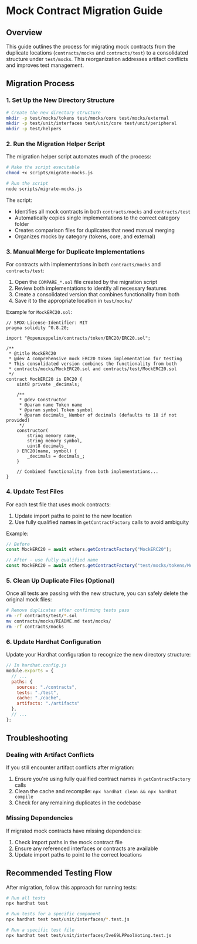 # Mock Contract Migration Guide

## Overview

This guide outlines the process for migrating mock contracts from the duplicate locations (`contracts/mocks` and `contracts/test`) to a consolidated structure under `test/mocks`. This reorganization addresses artifact conflicts and improves test management.

## Migration Process

### 1. Set Up the New Directory Structure

```bash
# Create the new directory structure
mkdir -p test/mocks/tokens test/mocks/core test/mocks/external
mkdir -p test/unit/interfaces test/unit/core test/unit/peripheral
mkdir -p test/helpers
```

### 2. Run the Migration Helper Script

The migration helper script automates much of the process:

```bash
# Make the script executable
chmod +x scripts/migrate-mocks.js

# Run the script
node scripts/migrate-mocks.js
```

The script:
- Identifies all mock contracts in both `contracts/mocks` and `contracts/test`
- Automatically copies single implementations to the correct category folder
- Creates comparison files for duplicates that need manual merging
- Organizes mocks by category (tokens, core, and external)

### 3. Manual Merge for Duplicate Implementations

For contracts with implementations in both `contracts/mocks` and `contracts/test`:

1. Open the `COMPARE_*.sol` file created by the migration script
2. Review both implementations to identify all necessary features
3. Create a consolidated version that combines functionality from both
4. Save it to the appropriate location in `test/mocks/`

Example for `MockERC20.sol`:

```solidity
// SPDX-License-Identifier: MIT
pragma solidity ^0.8.20;

import "@openzeppelin/contracts/token/ERC20/ERC20.sol";

/**
 * @title MockERC20
 * @dev A comprehensive mock ERC20 token implementation for testing
 * This consolidated version combines the functionality from both
 * contracts/mocks/MockERC20.sol and contracts/test/MockERC20.sol
 */
contract MockERC20 is ERC20 {
    uint8 private _decimals;
    
    /**
     * @dev Constructor
     * @param name Token name
     * @param symbol Token symbol
     * @param decimals_ Number of decimals (defaults to 18 if not provided)
     */
    constructor(
        string memory name,
        string memory symbol,
        uint8 decimals_
    ) ERC20(name, symbol) {
        _decimals = decimals_;
    }
    
    // Combined functionality from both implementations...
}
```

### 4. Update Test Files

For each test file that uses mock contracts:

1. Update import paths to point to the new location
2. Use fully qualified names in `getContractFactory` calls to avoid ambiguity

Example:

```javascript
// Before
const MockERC20 = await ethers.getContractFactory("MockERC20");

// After - use fully qualified name
const MockERC20 = await ethers.getContractFactory("test/mocks/tokens/MockERC20.sol:MockERC20");
```

### 5. Clean Up Duplicate Files (Optional)

Once all tests are passing with the new structure, you can safely delete the original mock files:

```bash
# Remove duplicates after confirming tests pass
rm -rf contracts/test/*.sol
mv contracts/mocks/README.md test/mocks/
rm -rf contracts/mocks
```

### 6. Update Hardhat Configuration

Update your Hardhat configuration to recognize the new directory structure:

```javascript
// In hardhat.config.js
module.exports = {
  // ...
  paths: {
    sources: "./contracts",
    tests: "./test",
    cache: "./cache",
    artifacts: "./artifacts"
  },
  // ...
};
```

## Troubleshooting

### Dealing with Artifact Conflicts

If you still encounter artifact conflicts after migration:

1. Ensure you're using fully qualified contract names in `getContractFactory` calls
2. Clean the cache and recompile: `npx hardhat clean && npx hardhat compile`
3. Check for any remaining duplicates in the codebase

### Missing Dependencies

If migrated mock contracts have missing dependencies:

1. Check import paths in the mock contract file
2. Ensure any referenced interfaces or contracts are available
3. Update import paths to point to the correct locations

## Recommended Testing Flow

After migration, follow this approach for running tests:

```bash
# Run all tests
npx hardhat test

# Run tests for a specific component
npx hardhat test test/unit/interfaces/*.test.js

# Run a specific test file
npx hardhat test test/unit/interfaces/Ive69LPPoolVoting.test.js
``` 